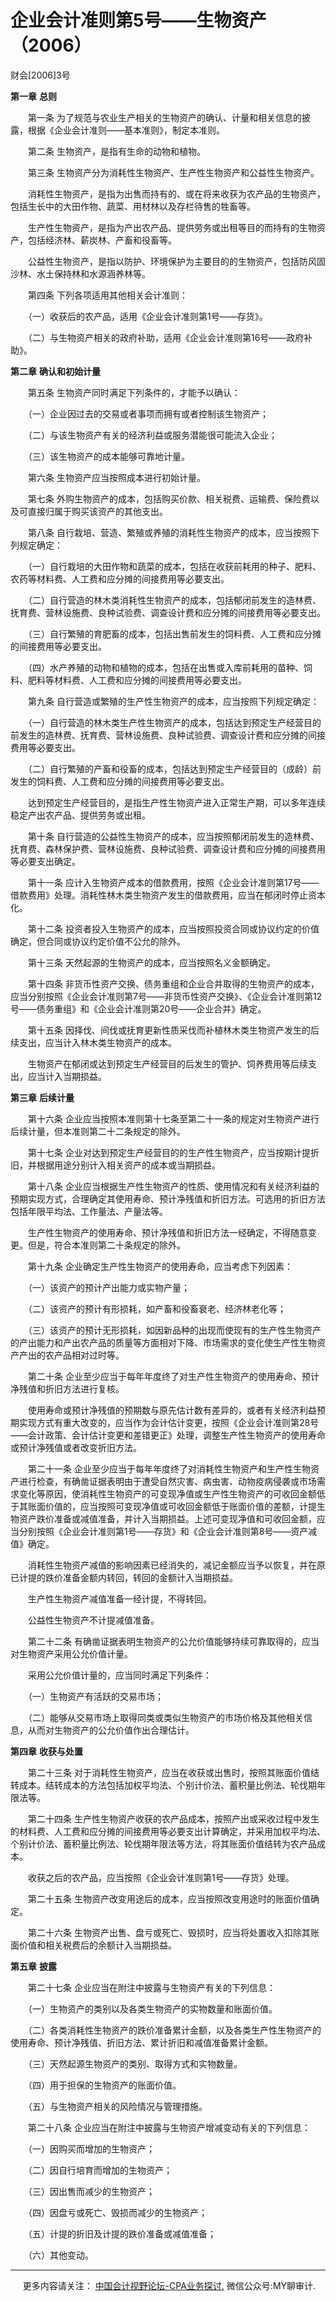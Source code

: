 ﻿# 企业会计准则第5号——生物资产（2006）  


财会\[2006\]3号

**第一章** **总则**

　　第一条 为了规范与农业生产相关的生物资产的确认、计量和相关信息的披露，根据《企业会计准则——基本准则》，制定本准则。

　　第二条 生物资产，是指有生命的动物和植物。

　　第三条 生物资产分为消耗性生物资产、生产性生物资产和公益性生物资产。

　　消耗性生物资产，是指为出售而持有的、或在将来收获为农产品的生物资产，包括生长中的大田作物、蔬菜、用材林以及存栏待售的牲畜等。

　　生产性生物资产，是指为产出农产品、提供劳务或出租等目的而持有的生物资产，包括经济林、薪炭林、产畜和役畜等。

　　公益性生物资产，是指以防护、环境保护为主要目的的生物资产，包括防风固沙林、水土保持林和水源涵养林等。

　　第四条 下列各项适用其他相关会计准则：

　　（一）收获后的农产品，适用《企业会计准则第1号——存货》。

　　（二）与生物资产相关的政府补助，适用《企业会计准则第16号——政府补助》。

**第二章** **确认和初始计量**

　　第五条 生物资产同时满足下列条件的，才能予以确认：

　　（一）企业因过去的交易或者事项而拥有或者控制该生物资产；

　　（二）与该生物资产有关的经济利益或服务潜能很可能流入企业；

　　（三）该生物资产的成本能够可靠地计量。

　　第六条 生物资产应当按照成本进行初始计量。

　　第七条 外购生物资产的成本，包括购买价款、相关税费、运输费、保险费以及可直接归属于购买该资产的其他支出。

　　第八条 自行栽培、营造、繁殖或养殖的消耗性生物资产的成本，应当按照下列规定确定：

　　（一）自行栽培的大田作物和蔬菜的成本，包括在收获前耗用的种子、肥料、农药等材料费、人工费和应分摊的间接费用等必要支出。

　　（二）自行营造的林木类消耗性生物资产的成本，包括郁闭前发生的造林费、抚育费、营林设施费、良种试验费、调查设计费和应分摊的间接费用等必要支出。

　　（三）自行繁殖的育肥畜的成本，包括出售前发生的饲料费、人工费和应分摊的间接费用等必要支出。

　　（四）水产养殖的动物和植物的成本，包括在出售或入库前耗用的苗种、饲料、肥料等材料费、人工费和应分摊的间接费用等必要支出。

　　第九条 自行营造或繁殖的生产性生物资产的成本，应当按照下列规定确定：

　　（一）自行营造的林木类生产性生物资产的成本，包括达到预定生产经营目的前发生的造林费、抚育费、营林设施费、良种试验费、调查设计费和应分摊的间接费用等必要支出。

　　（二）自行繁殖的产畜和役畜的成本，包括达到预定生产经营目的（成龄）前发生的饲料费、人工费和应分摊的间接费用等必要支出。

　　达到预定生产经营目的，是指生产性生物资产进入正常生产期，可以多年连续稳定产出农产品、提供劳务或出租。

　　第十条 自行营造的公益性生物资产的成本，应当按照郁闭前发生的造林费、抚育费、森林保护费、营林设施费、良种试验费、调查设计费和应分摊的间接费用等必要支出确定。

　　第十一条 应计入生物资产成本的借款费用，按照《企业会计准则第17号——借款费用》处理。消耗性林木类生物资产发生的借款费用，应当在郁闭时停止资本化。

　　第十二条 投资者投入生物资产的成本，应当按照投资合同或协议约定的价值确定，但合同或协议约定价值不公允的除外。

　　第十三条 天然起源的生物资产的成本，应当按照名义金额确定。

　　第十四条 非货币性资产交换、债务重组和企业合并取得的生物资产的成本，应当分别按照《企业会计准则第7号——非货币性资产交换》、《企业会计准则第12号——债务重组》和《企业会计准则第20号——企业合并》确定。

　　第十五条 因择伐、间伐或抚育更新性质采伐而补植林木类生物资产发生的后续支出，应当计入林木类生物资产的成本。

　　生物资产在郁闭或达到预定生产经营目的后发生的管护、饲养费用等后续支出，应当计入当期损益。

**第三章** **后续计量**

　　第十六条 企业应当按照本准则第十七条至第二十一条的规定对生物资产进行后续计量，但本准则第二十二条规定的除外。

　　第十七条 企业对达到预定生产经营目的的生产性生物资产，应当按期计提折旧，并根据用途分别计入相关资产的成本或当期损益。

　　第十八条 企业应当根据生产性生物资产的性质、使用情况和有关经济利益的预期实现方式，合理确定其使用寿命、预计净残值和折旧方法。可选用的折旧方法包括年限平均法、工作量法、产量法等。

　　生产性生物资产的使用寿命、预计净残值和折旧方法一经确定，不得随意变更。但是，符合本准则第二十条规定的除外。

　　第十九条 企业确定生产性生物资产的使用寿命，应当考虑下列因素：

　　（一）该资产的预计产出能力或实物产量；

　　（二）该资产的预计有形损耗，如产畜和役畜衰老、经济林老化等；

　　（三）该资产的预计无形损耗，如因新品种的出现而使现有的生产性生物资产的产出能力和产出农产品的质量等方面相对下降、市场需求的变化使生产性生物资产产出的农产品相对过时等。

　　第二十条 企业至少应当于每年年度终了对生产性生物资产的使用寿命、预计净残值和折旧方法进行复核。

　　使用寿命或预计净残值的预期数与原先估计数有差异的，或者有关经济利益预期实现方式有重大改变的，应当作为会计估计变更，按照《企业会计准则第28号——会计政策、会计估计变更和差错更正》处理，调整生产性生物资产的使用寿命或预计净残值或者改变折旧方法。

　　第二十一条 企业至少应当于每年年度终了对消耗性生物资产和生产性生物资产进行检查，有确凿证据表明由于遭受自然灾害、病虫害、动物疫病侵袭或市场需求变化等原因，使消耗性生物资产的可变现净值或生产性生物资产的可收回金额低于其账面价值的，应当按照可变现净值或可收回金额低于账面价值的差额，计提生物资产跌价准备或减值准备，并计入当期损益。上述可变现净值和可收回金额，应当分别按照《企业会计准则第1号——存货》和《企业会计准则第8号——资产减值》确定。

　　消耗性生物资产减值的影响因素已经消失的，减记金额应当予以恢复，并在原已计提的跌价准备金额内转回，转回的金额计入当期损益。

　　生产性生物资产减值准备一经计提，不得转回。

　　公益性生物资产不计提减值准备。

　　第二十二条 有确凿证据表明生物资产的公允价值能够持续可靠取得的，应当对生物资产采用公允价值计量。

　　采用公允价值计量的，应当同时满足下列条件：

　　（一）生物资产有活跃的交易市场；

　　（二）能够从交易市场上取得同类或类似生物资产的市场价格及其他相关信息，从而对生物资产的公允价值作出合理估计。

**第四章** **收获与处置**

　　第二十三条 对于消耗性生物资产，应当在收获或出售时，按照其账面价值结转成本。结转成本的方法包括加权平均法、个别计价法、蓄积量比例法、轮伐期年限法等。

　　第二十四条 生产性生物资产收获的农产品成本，按照产出或采收过程中发生的材料费、人工费和应分摊的间接费用等必要支出计算确定，并采用加权平均法、个别计价法、蓄积量比例法、轮伐期年限法等方法，将其账面价值结转为农产品成本。

　　收获之后的农产品，应当按照《企业会计准则第1号——存货》处理。

　　第二十五条 生物资产改变用途后的成本，应当按照改变用途时的账面价值确定。

　　第二十六条 生物资产出售、盘亏或死亡、毁损时，应当将处置收入扣除其账面价值和相关税费后的余额计入当期损益。

**第五章** **披露**

　　第二十七条 企业应当在附注中披露与生物资产有关的下列信息：

　　（一）生物资产的类别以及各类生物资产的实物数量和账面价值。

　　（二）各类消耗性生物资产的跌价准备累计金额，以及各类生产性生物资产的使用寿命、预计净残值、折旧方法、累计折旧和减值准备累计金额。

　　（三）天然起源生物资产的类别、取得方式和实物数量。

　　（四）用于担保的生物资产的账面价值。

　　（五）与生物资产相关的风险情况与管理措施。

　　第二十八条 企业应当在附注中披露与生物资产增减变动有关的下列信息：

　　（一）因购买而增加的生物资产；

　　（二）因自行培育而增加的生物资产；

　　（三）因出售而减少的生物资产；

　　（四）因盘亏或死亡、毁损而减少的生物资产；

　　（五）计提的折旧及计提的跌价准备或减值准备；

　　（六）其他变动。

* * *

     更多内容请关注： [中国会计视野论坛-CPA业务探讨.](https://bbs.esnai.com/thread-5354530-1-3.html) 微信公众号:MY聊审计.